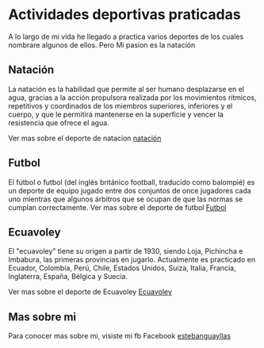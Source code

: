 # Actividades deportivas praticadas
A lo largo de mi vida he llegado a practica varios deportes de los cuales 
nombrare algunos de ellos. Pero Mi pasion es la natación

## Natación

La natación es la habilidad que permite al ser humano desplazarse en el agua, gracias a la acción
 propulsora realizada por los movimientos rítmicos, repetitivos y coordinados de los miembros superiores, 
inferiores y el cuerpo, y que le permitirá mantenerse en la superficie y vencer la resistencia que ofrece el agua.

Ver mas sobre el deporte de natacion [natación](https://fena-ecuador.org/)
## Futbol

El fútbol o futbol​ (del inglés británico football, traducido como balompié)​ es un deporte de equipo jugado
 entre dos conjuntos de once jugadores cada uno mientras que algunos árbitros que se ocupan
 de que las normas se cumplan correctamente.
Ver mas sobre el deporte de futbol [Futbol ](https://www.espn.com.ec/futbol/)



## Ecuavoley 
El "ecuavoley" tiene su origen a partir de 1930, siendo Loja, Pichincha e Imbabura, las primeras provincias en jugarlo.
 Actualmente es practicado en Ecuador, Colombia, Perú, Chile, Estados Unidos, Suiza, Italia, Francia, Inglaterra, España, Bélgica y Suecia.

Ver mas sobre el deporte de Ecuavoley [Ecuavoley ](https://www.aboutespanol.com/historia-del-ecuavoley-1062607)
## Mas sobre mi 

Para conocer mas sobre mi, visiste mi fb
Facebook  [estebanguayllas](https://es-la.facebook.com/)
